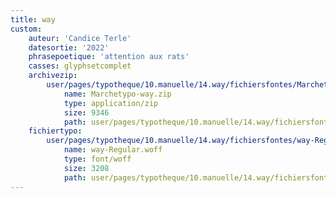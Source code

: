 ```yaml
---
title: way
custom:
    auteur: 'Candice Terle'
    datesortie: '2022'
    phrasepoetique: 'attention aux rats'
    casses: glyphsetcomplet
    archivezip:
        user/pages/typotheque/10.manuelle/14.way/fichiersfontes/Marchetypo-way.zip:
            name: Marchetypo-way.zip
            type: application/zip
            size: 9346
            path: user/pages/typotheque/10.manuelle/14.way/fichiersfontes/Marchetypo-way.zip
    fichiertypo:
        user/pages/typotheque/10.manuelle/14.way/fichiersfontes/way-Regular.woff:
            name: way-Regular.woff
            type: font/woff
            size: 3208
            path: user/pages/typotheque/10.manuelle/14.way/fichiersfontes/way-Regular.woff
---
```



